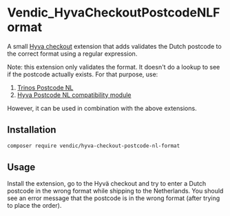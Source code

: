 # Vendic_HyvaCheckoutPostcodeNLFormat
A small [Hyva checkout](https://www.hyva.io/hyva-checkout.html) extension that adds validates the Dutch postcode to the correct format using a regular expression.

Note: this extension only validates the format. It doesn't do a lookup to see if the postcode actually exists. For that purpose, use:
1. [Trinos Postcode NL](https://github.com/trinos-nl/magento2-postcode-nl)
2. [Hyva Postcode NL compatibility module](https://gitlab.hyva.io/hyva-checkout/checkout-integrations/magento2-hyva-checkout-postcodenl)

However, it can be used in combination with the above extensions.

## Installation
```bash
composer require vendic/hyva-checkout-postcode-nl-format
```

## Usage
Install the extension, go to the Hyvä checkout and try to enter a Dutch postcode in the wrong format while shipping to the Netherlands. 
You should see an error message that the postcode is in the wrong format (after trying to place the order).
